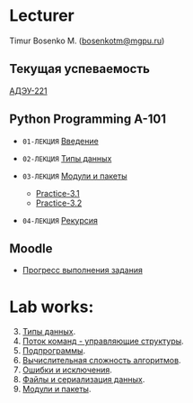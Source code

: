 
# Lecturer
Timur Bosenko M. (bosenkotm@mgpu.ru)

## Текущая успеваемость

 [АДЭУ-221](https://docs.google.com/spreadsheets/d/1ph4qJ20b0VEq_dNpZrtLn0OaAoh3fwMsQJ2IcG4opRw/edit?usp=sharing)

## Python Programming A-101

- `01-ЛЕКЦИЯ` [Введение](/lectures/1_lecture_intro.pdf)

- `02-ЛЕКЦИЯ` [Типы данных](/lectures/2_lecture_type_def.pdf)

- `03-ЛЕКЦИЯ` [Модули и пакеты](/lectures/3_lecture_moduls_packets.pdf)
    -  [Practice-3.1](https://colab.research.google.com/drive/1DrfaCMw-3QWTf6eCIjpdx9eU8PxPdhoJ?usp=sharing)
    -  [Practice-3.2](https://colab.research.google.com/drive/1t2l2v-ooZwkNK4VC3OALvH0PfCAKk1qO?usp=sharing)

- `04-ЛЕКЦИЯ` [Рекурсия](/lectures/recursion.pdf)

## Moodle
- [Прогресс выполнения задания](http://95.131.149.21/moodle/course/view.php?id=3)

# Lab works:

3. [Типы данных](). 
4. [Поток команд - управляющие структуры]().
5. [Подпрограммы]().
6. [Вычислительная сложность алгоритмов]().
7. [Ошибки и исключения]().
8. [Файлы и сериализация данных]().
9. [Модули и пакеты]().

